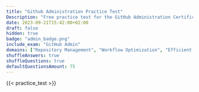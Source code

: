 ```yaml
---
title: "Github Administration Practice Test"
Description: "Free practice test for the GitHub Administration Certification Exam."
date: 2023-09-21T15:42:00+02:00
draft: false
hidden: true
badge: "admin_badge.png"
include_exam: "GitHub Admin"
domains: ["Repository Management", "Workflow Optimization", "Efficient Collaboration"]
shuffleAnswers: true
shuffleQuestions: true
defaultQuestionsAmount: 75
---
```


{{< practice_test >}}
